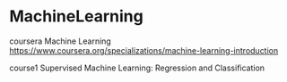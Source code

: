 # MachineLearning
coursera Machine Learning https://www.coursera.org/specializations/machine-learning-introduction

course1 Supervised Machine Learning: Regression and Classification

